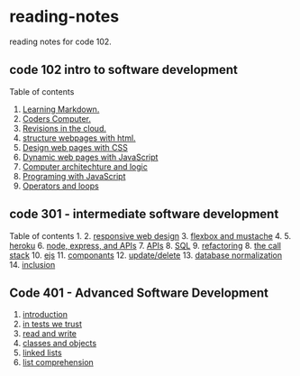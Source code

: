 # reading-notes
reading notes for code 102.

## code 102 intro to software development

Table of contents
1. [Learning Markdown.](learning_markdown.md)
2. [Coders Computer.](the_coders_computer)
3. [Revisions in the cloud.](git)
4. [structure webpages with html.](html.md)
5. [Design web pages with CSS](css.md)
6. [Dynamic web pages with JavaScript](js.md)
7. [Computer architechture and logic](logic.md)
8. [Programing with JavaScript](pro_w_js.md)
9. [Operators and loops](opsloops.md)

## code 301 - intermediate software development
 Table of contents
 1. 
 2. [responsive web design](responive-web-design.md)
 3. [flexbox and mustache](flexbox.md)
 4. 
 5. [heroku](heroku.md)
 6. [node, express, and APIs](node.md)
 7. [APIs](apis.md)
 8. [SQL](sql.md)
 9. [refactoring](refactoring.md)
 8. [the call stack](call-stack.md)
 10. [ejs](ejs.md)
 11. [componants](componants.md)
 12. [update/delete](update-delete.md)
 13. [database normalization](data-norm.md)
 14. [inclusion](inclusion.md)

## Code 401 - Advanced Software Development
1. [introduction](intro4.md)
2. [in tests we trust](tests.md)
3. [read and write](read-write.md)
4. [classes and objects](classes-and-objects.md)
5. [linked lists](linked-lists.md)
6. [list comprehension](list-comp.md.md)
